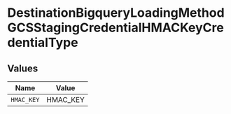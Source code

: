 # DestinationBigqueryLoadingMethodGCSStagingCredentialHMACKeyCredentialType


## Values

| Name       | Value      |
| ---------- | ---------- |
| `HMAC_KEY` | HMAC_KEY   |